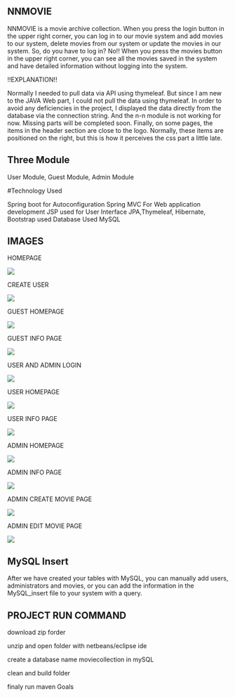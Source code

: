 ## NNMOVIE

 NNMOVIE is a movie archive collection. When you press the login button in the upper right corner, you can log in to our movie system and add movies to our system, delete movies from our system or update the movies in our system. So, do you have to log in? No!! When you press the movies button in the upper right corner, you can see all the movies saved in the system and have detailed information without logging into the system.
 
!!EXPLANATION!!

 Normally I needed to pull data via API using thymeleaf. But since I am new to the JAVA Web part, I could not pull the data using thymeleaf. In order to avoid any deficiencies in the project, I displayed the data directly from the database via the connection string. And the n-n module is not working for now. Missing parts will be completed soon. Finally, on some pages, the items in the header section are close to the logo. Normally, these items are positioned on the right, but this is how it perceives the css part a little late.
 
## Three Module
 User Module, Guest Module, Admin Module
 
#Technology Used

 Spring boot for Autoconfiguration Spring MVC For Web application development JSP used for User Interface JPA,Thymeleaf, Hibernate, Bootstrap used Database Used MySQL
 
## IMAGES

 HOMEPAGE
 
![](screenshots/nnmovie_home.png)

CREATE USER

![](screenshots/create_user.png)

GUEST HOMEPAGE

![](screenshots/guest_home.png)

GUEST INFO PAGE

![](screenshots/guest_info.png)

USER AND ADMIN LOGIN

![](screenshots/user_admin%20logın.png)

USER HOMEPAGE

![](screenshots/user%20home.png)

USER INFO PAGE

![](screenshots/user_info.png)

ADMIN HOMEPAGE

![](screenshots/admin_home.png)

ADMIN INFO PAGE

![](screenshots/admin_info.png)

ADMIN CREATE MOVIE PAGE

![](screenshots/add_movie.png)

ADMIN EDIT MOVIE PAGE

![](screenshots/edit%20_movie.png)

## MySQL Insert

After we have created your tables with MySQL, you can manually add users, administrators and movies, or you can add the information in the MySQL_insert file to your system with a query.

## PROJECT RUN COMMAND

download zip forder

unzip and open folder with netbeans/eclipse ide

create a database name moviecollection in mySQL

clean and build folder

finaly run maven Goals
